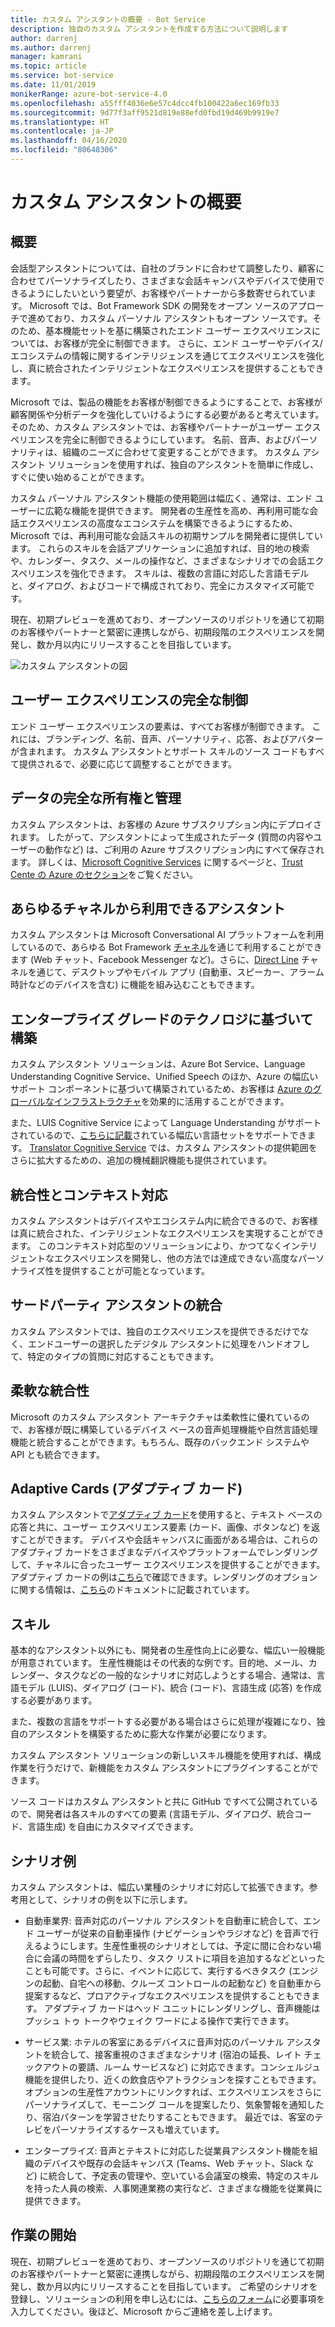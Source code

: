 ```yaml
---
title: カスタム アシスタントの概要 - Bot Service
description: 独自のカスタム アシスタントを作成する方法について説明します
author: darrenj
ms.author: darrenj
manager: kamrani
ms.topic: article
ms.service: bot-service
ms.date: 11/01/2019
monikerRange: azure-bot-service-4.0
ms.openlocfilehash: a55fff4036e6e57c4dcc4fb100422a6ec169fb33
ms.sourcegitcommit: 9d77f3aff9521d819e88efd0fbd19d469b9919e7
ms.translationtype: HT
ms.contentlocale: ja-JP
ms.lasthandoff: 04/16/2020
ms.locfileid: "80648306"
---
```

# <a name="custom-assistant-overview"></a>カスタム アシスタントの概要

## <a name="overview"></a>概要

会話型アシスタントについては、自社のブランドに合わせて調整したり、顧客に合わせてパーソナライズしたり、さまざまな会話キャンバスやデバイスで使用できるようにしたいという要望が、お客様やパートナーから多数寄せられています。 Microsoft では、Bot Framework SDK の開発をオープン ソースのアプローチで進めており、カスタム パーソナル アシスタントもオープン ソースです。そのため、基本機能セットを基に構築されたエンド ユーザー エクスペリエンスについては、お客様が完全に制御できます。 さらに、エンド ユーザーやデバイス/エコシステムの情報に関するインテリジェンスを通じてエクスペリエンスを強化し、真に統合されたインテリジェントなエクスペリエンスを提供することもできます。

Microsoft では、製品の機能をお客様が制御できるようにすることで、お客様が顧客関係や分析データを強化していけるようにする必要があると考えています。 そのため、カスタム アシスタントでは、お客様やパートナーがユーザー エクスペリエンスを完全に制御できるようにしています。 名前、音声、およびパーソナリティは、組織のニーズに合わせて変更することができます。 カスタム アシスタント ソリューションを使用すれば、独自のアシスタントを簡単に作成し、すぐに使い始めることができます。 

カスタム パーソナル アシスタント機能の使用範囲は幅広く、通常は、エンド ユーザーに広範な機能を提供できます。 開発者の生産性を高め、再利用可能な会話エクスペリエンスの高度なエコシステムを構築できるようにするため、Microsoft では、再利用可能な会話スキルの初期サンプルを開発者に提供しています。 これらのスキルを会話アプリケーションに追加すれば、目的地の検索や、カレンダー、タスク、メールの操作など、さまざまなシナリオでの会話エクスペリエンスを強化できます。 スキルは、複数の言語に対応した言語モデルと、ダイアログ、およびコードで構成されており、完全にカスタマイズ可能です。

現在、初期プレビューを進めており、オープンソースのリポジトリを通じて初期のお客様やパートナーと緊密に連携しながら、初期段階のエクスペリエンスを開発し、数か月以内にリリースすることを目指しています。 

![カスタム アシスタントの図](media/enterprise-template/CustomAssistantDiagram.jpg)

## <a name="complete-control-of-the-user-experience"></a>ユーザー エクスペリエンスの完全な制御

エンド ユーザー エクスペリエンスの要素は、すべてお客様が制御できます。 これには、ブランディング、名前、音声、パーソナリティ、応答、およびアバターが含まれます。 カスタム アシスタントとサポート スキルのソース コードもすべて提供されるで、必要に応じて調整することができます。

## <a name="complete-ownership-and-control-of-data"></a>データの完全な所有権と管理

カスタム アシスタントは、お客様の Azure サブスクリプション内にデプロイされます。 したがって、アシスタントによって生成されたデータ (質問の内容やユーザーの動作など) は、ご利用の Azure サブスクリプション内にすべて保存されます。 詳しくは、[Microsoft Cognitive Services](https://www.microsoft.com/trustcenter/cloudservices/cognitiveservices) に関するページと、[Trust Cente の Azure のセクション](https://www.microsoft.com/TrustCenter/CloudServices/Azure)をご覧ください。

## <a name="your-assistant-anywhere"></a>あらゆるチャネルから利用できるアシスタント

カスタム アシスタントは Microsoft Conversational AI プラットフォームを利用しているので、あらゆる Bot Framework [チャネル](https://docs.microsoft.com/azure/bot-service/bot-service-manage-channels?view=azure-bot-service-4.0)を通じて利用することができます (Web チャット、Facebook Messenger など)。さらに、[Direct Line](https://docs.microsoft.com/azure/bot-service/rest-api/bot-framework-rest-direct-line-3-0-concepts?view=azure-bot-service-4.0) チャネルを通じて、デスクトップやモバイル アプリ (自動車、スピーカー、アラーム時計などのデバイスを含む) に機能を組み込むこともできます。

## <a name="built-on-enterprise-grade-technology"></a>エンタープライズ グレードのテクノロジに基づいて構築

カスタム アシスタント ソリューションは、Azure Bot Service、Language Understanding Cognitive Service、Unified Speech のほか、Azure の幅広いサポート コンポーネントに基づいて構築されているため、お客様は [Azure のグローバルなインフラストラクチャ](https://azure.microsoft.com/global-infrastructure/)を効果的に活用することができます。

また、LUIS Cognitive Service によって Language Understanding がサポートされているので、[こちらに記載](https://docs.microsoft.com/azure/cognitive-services/luis/luis-supported-languages)されている幅広い言語セットをサポートできます。 [Translator Cognitive Service](https://azure.microsoft.com/services/cognitive-services/translator-text-api/) では、カスタム アシスタントの提供範囲をさらに拡大するための、追加の機械翻訳機能も提供されています。

## <a name="integrated-and-context-aware"></a>統合性とコンテキスト対応

カスタム アシスタントはデバイスやエコシステム内に統合できるので、お客様は真に統合された、インテリジェントなエクスペリエンスを実現することができます。 このコンテキスト対応型のソリューションにより、かつてなくインテリジェントなエクスペリエンスを開発し、他の方法では達成できない高度なパーソナライズ性を提供することが可能となっています。

## <a name="3rd-party-assistant-integration"></a>サードパーティ アシスタントの統合

カスタム アシスタントでは、独自のエクスペリエンスを提供できるだけでなく、エンドユーザーの選択したデジタル アシスタントに処理をハンドオフして、特定のタイプの質問に対応することもできます。

## <a name="flexible-integration"></a>柔軟な統合性

Microsoft のカスタム アシスタント アーキテクチャは柔軟性に優れているので、お客様が既に構築しているデバイス ベースの音声処理機能や自然言語処理機能と統合することができます。もちろん、既存のバックエンド システムや API とも統合できます。

## <a name="adaptive-cards"></a>Adaptive Cards (アダプティブ カード)

カスタム アシスタントで[アダプティブ カード](https://adaptivecards.io/)を使用すると、テキスト ベースの応答と共に、ユーザー エクスペリエンス要素 (カード、画像、ボタンなど) を返すことができます。 デバイスや会話キャンバスに画面がある場合は、これらのアダプティブ カードをさまざまなデバイスやプラットフォームでレンダリングして、チャネルに合ったユーザー エクスペリエンスを提供することができます。 アダプティブ カードの例は[こちら](https://adaptivecards.io/samples/)で確認できます。レンダリングのオプションに関する情報は、[こちら](https://docs.microsoft.com/adaptive-cards/rendering-cards/getting-started)のドキュメントに記載されています。


## <a name="skills"></a>スキル

基本的なアシスタント以外にも、開発者の生産性向上に必要な、幅広い一般機能が用意されています。 生産性機能はその代表的な例です。目的地、メール、カレンダー、タスクなどの一般的なシナリオに対応しようとする場合、通常は、言語モデル (LUIS)、ダイアログ (コード)、統合 (コード)、言語生成 (応答) を作成する必要があります。

また、複数の言語をサポートする必要がある場合はさらに処理が複雑になり、独自のアシスタントを構築するために膨大な作業が必要になります。

カスタム アシスタント ソリューションの新しいスキル機能を使用すれば、構成作業を行うだけで、新機能をカスタム アシスタントにプラグインすることができます。 

ソース コードはカスタム アシスタントと共に GitHub ですべて公開されているので、開発者は各スキルのすべての要素 (言語モデル、ダイアログ、統合コード、言語生成) を自由にカスタマイズできます。

## <a name="example-scenarios"></a>シナリオ例

カスタム アシスタントは、幅広い業種のシナリオに対応して拡張できます。参考用として、シナリオの例を以下に示します。

- 自動車業界: 音声対応のパーソナル アシスタントを自動車に統合して、エンド ユーザーが従来の自動車操作 (ナビゲーションやラジオなど) を音声で行えるようにします。生産性重視のシナリオとしては、予定に間に合わない場合に会議の時間をずらしたり、タスク リストに項目を追加するなどといったことも可能です。さらに、イベントに応じて、実行するべきタスク (エンジンの起動、自宅への移動、クルーズ コントロールの起動など) を自動車から提案するなど、プロアクティブなエクスペリエンスを提供することもできます。 アダプティブ カードはヘッド ユニットにレンダリングし、音声機能はプッシュ トゥ トークやウェイク ワードによる操作で実行できます。

- サービス業: ホテルの客室にあるデバイスに音声対応のパーソナル アシスタントを統合して、接客重視のさまざまなシナリオ (宿泊の延長、レイト チェックアウトの要請、ルーム サービスなど) に対応できます。コンシェルジュ機能を提供したり、近くの飲食店やアトラクションを探すこともできます。 オプションの生産性アカウントにリンクすれば、エクスペリエンスをさらにパーソナライズして、モーニング コールを提案したり、気象警報を通知したり、宿泊パターンを学習させたりすることもできます。 最近では、客室のテレビをパーソナライズするケースも増えています。

- エンタープライズ: 音声とテキストに対応した従業員アシスタント機能を組織のデバイスや既存の会話キャンバス (Teams、Web チャット、Slack など) に統合して、予定表の管理や、空いている会議室の検索、特定のスキルを持った人員の検索、人事関連業務の実行など、さまざまな機能を従業員に提供できます。 

## <a name="getting-started"></a>作業の開始

現在、初期プレビューを進めており、オープンソースのリポジトリを通じて初期のお客様やパートナーと緊密に連携しながら、初期段階のエクスペリエンスを開発し、数か月以内にリリースすることを目指しています。 ご希望のシナリオを登録し、ソリューションの利用を申し込むには、[こちらのフォーム](https://aka.ms/va-scenario-submission-form)に必要事項を入力してください。後ほど、Microsoft からご連絡を差し上げます。

